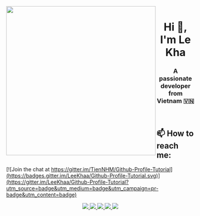 <img align="left" width="400" src="https://github.githubassets.com/images/modules/profile/profile-first-repo.svg">
<h1 align="center">Hi 👋, I'm Le Kha</h1>
<p align="center">
  <h3 align="center">A passionate developer from Vietnam 🇻🇳 </h3>
</p>
<br />

## 📫 How to reach me:

[![Join the chat at https://gitter.im/TienNHM/Github-Profile-Tutorial](https://badges.gitter.im/LeeKhaa/Github-Profile-Tutorial.svg)](https://gitter.im/LeeKhaa/Github-Profile-Tutorial?utm_source=badge&utm_medium=badge&utm_campaign=pr-badge&utm_content=badge)

<p align="center">
  <a href="" target="_blank">
    <img src="https://img.icons8.com/fluent/48/000000/linkedin.png"/>
  </a>
  <a href="" alt="Facebook">
    <img src="https://img.icons8.com/fluent/48/000000/facebook-new.png" target="_blank" />
  </a> 
  <a href="" alt="Github">
    <img src="https://img.icons8.com/fluent/48/000000/github.png"/>
  </a> 
  <a href="" alt="Youtube channel" target="_blank" >
    <img src="https://img.icons8.com/fluent/48/000000/youtube-play.png"/>
  </a>
  <a href="mailto:tranlekha.2903@gmail.com" alt="Email">
    <img src="https://img.icons8.com/fluent/48/000000/mailing.png"/>
  </a>
</p>

